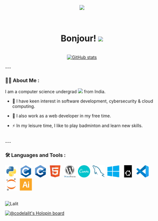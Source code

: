 <div id="header" align="center">
  <img src="https://media.giphy.com/media/QssGEmpkyEOhBCb7e1/giphy.gif" width="100"/>
</div>
<br>
<div id="badges" align="center">

</div>
<br>
<h1 align = "center">
  Bonjour!
  <img src="https://media.giphy.com/media/hvRJCLFzcasrR4ia7z/giphy.gif" width="30px"/>
</h1>
<br>
<div align = "center">
  <a href = "https://github.com/altlalit/">
  <img src="https://github-readme-stats.vercel.app/api?username=altlalit&show_icons=true&count_private=true&hide_title=true&include_all_commits=true&theme=react" alt="GitHub stats"  height="200px"/></a>
</div>
<br>
---

### :man_technologist: About Me :
I am a computer science undergrad <img src="https://media.giphy.com/media/WUlplcMpOCEmTGBtBW/giphy.gif" width="30"> from India.
- :telescope: I have keen interest in software development, cybersecurity & cloud computing.

- :seedling: I also work as a web developer in my free time.

- :zap: In my leisure time, I like to play badminton and learn new skills.
<br>
---

### :hammer_and_wrench: Languages and Tools :
<div>
  <img src="https://github.com/devicons/devicon/blob/master/icons/python/python-original.svg" title="Python" alt="java" width="40" height="40"/>&nbsp;
  <img src="https://github.com/devicons/devicon/blob/master/icons/c/c-original.svg" title="C" alt="java" width="40" height="40"/>&nbsp;
  <img src="https://github.com/devicons/devicon/blob/master/icons/cplusplus/cplusplus-original.svg" title="C++" alt="cpp" width="40" height="40"/>&nbsp;
  <img src="https://github.com/devicons/devicon/blob/master/icons/html5/html5-original.svg" title="HTML" alt="html" width="40" height="40"/>&nbsp;
  <img src="https://github.com/devicons/devicon/blob/master/icons/wordpress/wordpress-original.svg" title="WordPress" alt="wp" width="40" height="40"/>&nbsp;
  <img src="https://github.com/devicons/devicon/blob/master/icons/canva/canva-original.svg" title="Canva" alt="canva" width="40" height="40"/>&nbsp;
  <img src="https://github.com/devicons/devicon/blob/master/icons/mysql/mysql-original.svg" title="MySQL" alt="sql" width="40" height="40"/>&nbsp;
  <img src="https://github.com/devicons/devicon/blob/master/icons/windows8/windows8-original.svg" title="Windows" alt="win" width="40" height="40"/>&nbsp;
  <img src="https://github.com/devicons/devicon/blob/master/icons/ubuntu/ubuntu-plain.svg" title="Linux" alt="linux" width="40" height="40"/>&nbsp;
  <img src="https://github.com/devicons/devicon/blob/master/icons/vscode/vscode-original.svg" title="VSCode" alt="vscode" width="40" height="40"/>&nbsp;
  <img src="https://github.com/devicons/devicon/blob/master/icons/jupyter/jupyter-original.svg" title="Jupyter" alt="jupyter" width="40" height="40"/>&nbsp;
  <img src="https://github.com/devicons/devicon/blob/master/icons/illustrator/illustrator-plain.svg" title="Illustrator" alt="illustrator" width="40" height="40"/>&nbsp;
</div>
<br>
<p align="left"> <img src="https://komarev.com/ghpvc/?username=altlalit&label=Profile%20views&color=0e75b6&style=flat" alt="Lalit" /> </p>

[![@codelalit's Holopin board](https://holopin.me/codelalit)](https://holopin.io/@codelalit)
